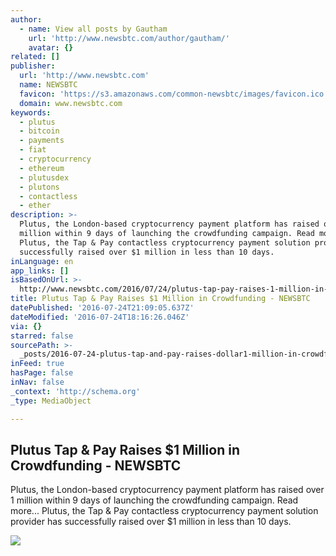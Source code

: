 ```yaml
---
author:
  - name: View all posts by Gautham
    url: 'http://www.newsbtc.com/author/gautham/'
    avatar: {}
related: []
publisher:
  url: 'http://www.newsbtc.com'
  name: NEWSBTC
  favicon: 'https://s3.amazonaws.com/common-newsbtc/images/favicon.ico'
  domain: www.newsbtc.com
keywords:
  - plutus
  - bitcoin
  - payments
  - fiat
  - cryptocurrency
  - ethereum
  - plutusdex
  - plutons
  - contactless
  - ether
description: >-
  Plutus, the London-based cryptocurrency payment platform has raised over 1
  million within 9 days of launching the crowdfunding campaign. Read more...
  Plutus, the Tap & Pay contactless cryptocurrency payment solution provider has
  successfully raised over $1 million in less than 10 days.
inLanguage: en
app_links: []
isBasedOnUrl: >-
  http://www.newsbtc.com/2016/07/24/plutus-tap-pay-raises-1-million-in-crowdfunding/
title: Plutus Tap & Pay Raises $1 Million in Crowdfunding - NEWSBTC
datePublished: '2016-07-24T21:09:05.637Z'
dateModified: '2016-07-24T18:16:26.046Z'
via: {}
starred: false
sourcePath: >-
  _posts/2016-07-24-plutus-tap-and-pay-raises-dollar1-million-in-crowdfunding-newsbtc.md
inFeed: true
hasPage: false
inNav: false
_context: 'http://schema.org'
_type: MediaObject

---
```

<article style=""><h1>Plutus Tap &amp; Pay Raises $1 Million in Crowdfunding - NEWSBTC</h1><p>Plutus, the London-based cryptocurrency payment platform has raised over 1 million within 9 days of launching the crowdfunding campaign. Read more... Plutus, the Tap &amp; Pay contactless cryptocurrency payment solution provider has successfully raised over $1 million in less than 10 days.</p><img src="http://s3.amazonaws.com/main-newsbtc-images/2016/07/24134718/Screen-Shot-2016-07-24-at-6.16.34-PM.png" /></article>
